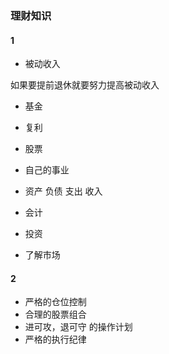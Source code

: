 ### 理财知识

#### 1

- 被动收入

如果要提前退休就要努力提高被动收入

- 基金



- 复利
- 股票
- 自己的事业
- 资产 负债 支出 收入
- 会计
- 投资
- 了解市场

#### 2

- 严格的仓位控制
- 合理的股票组合
- 进可攻，退可守 的操作计划
- 严格的执行纪律